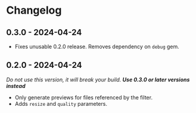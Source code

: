 # Changelog

## 0.3.0 - 2024-04-24

- Fixes unusable 0.2.0 release. Removes dependency on `debug` gem.

## 0.2.0 - 2024-04-24

_Do not use this version, it will break your build. **Use 0.3.0 or later versions instead**_

- Only generate previews for files referenced by the filter.
- Adds `resize` and `quality` parameters.

